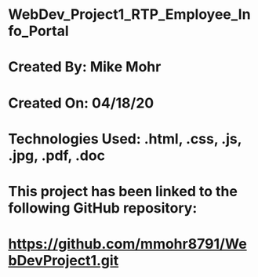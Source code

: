 # WebDev_Project1_RTP_Employee_Info_Portal
# Created By:		Mike Mohr
# Created On:		04/18/20
# Technologies Used:	.html, .css, .js, .jpg, .pdf, .doc
#
# This project has been linked to the following GitHub repository:
# https://github.com/mmohr8791/WebDevProject1.git
# <end of README file>